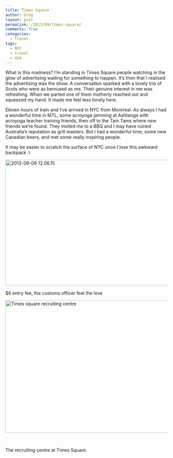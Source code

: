 ```yaml
---
title: Times Square
author: Greg
layout: post
permalink: /2013/09/times-square/
comments: True
categories:
  - Travel
tags:
  - NYC
  - travel
  - USA
---
```

What is this madness? I&#8217;m standing in Times Square people watching in the glow of advertising waiting for something to happen. It&#8217;s then that I realised the advertising was the show. A conversation sparked with a lovely trio of Scots who were as bemused as me. Their genuine interest in me was refreshing. When we parted one of them motherly reached out and squeezed my hand. It made me feel less lonely here.

Eleven hours of train and I&#8217;ve arrived in NYC from Montréal. As always I had a wonderful time in MTL, some acroyoga jamming at Ashtanga with acroyoga teacher training friends, then off to the Tam Tams where new friends we&#8217;re found. They invited me to a BBQ and I may have ruined Australia&#8217;s reputation as grill masters. But I had a wonderful time, some new Canadian beers, and met some really inspiring people.

It may be easier to scratch the surface of NYC once I lose this awkward backpack <img src="http://gregology.net/wp-includes/images/smilies/simple-smile.png" alt=":)" class="wp-smiley" style="height: 1em; max-height: 1em;" />

[<img class="alignnone size-large wp-image-1395" alt="2013-09-09 12.06.15" src="http://gregology.net/wp-content/uploads/2013/09/2013-09-09-12.06.15-e1379082649371-1024x730.jpg" width="550" height="392" />][1]

$6 entry fee, the customs officer feel the love

[<img class="alignnone size-large wp-image-1394" alt="Times square recruiting centre" src="http://gregology.net/wp-content/uploads/2013/09/2013-09-09-21.15.41-1024x768.jpg" width="550" height="412" />][2]

&nbsp;

The recruiting centre at Times Square.

 [1]: http://gregology.net/wp-content/uploads/2013/09/2013-09-09-12.06.15.jpg
 [2]: http://gregology.net/wp-content/uploads/2013/09/2013-09-09-21.15.41.jpg